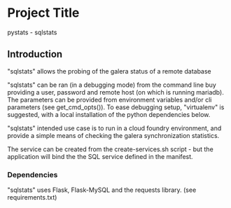 # Project Title
pystats - sqlstats

## Introduction

"sqlstats" allows the probing of the galera status of a remote database

"sqlstats" can be ran (in a debugging mode) from the command line buy
providing a user, password and remote host (on which is running
mariadb).  The parameters can be provided from environment variables
and/or cli parameters (see get_cmd_opts()).  To ease debugging setup,
"virtualenv" is suggested, with a local installation of the python
dependencies below.

"sqlstats" intended use case is to run in a cloud foundry environment,
and provide a simple means of checking the galera synchronization statistics.

The service can be created from the create-services.sh script - but
the application will bind the the SQL service defined in the manifest.

### Dependencies

"sqlstats" uses Flask, Flask-MySQL and the requests library.
(see requirements.txt)
